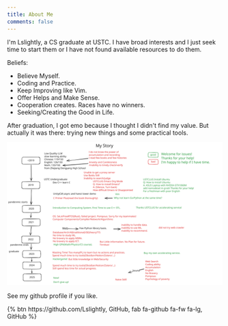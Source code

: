 ```yaml
---
title: About Me
comments: false
---
```


I'm Lslightly, a CS graduate at USTC. I have broad interests and I just seek time to start them or I have not found available resources to do them.

Beliefs:
- Believe Myself.
- Coding and Practice.
- Keep Improving like Vim.
- Offer Helps and Make Sense.
- Cooperation creates. Races have no winners.
- Seeking/Creating the Good in Life.

After graduation, I got emo because I thought I didn't find my value. But actually it was there: trying new things and some practical tools.

![My Story](story.svg)

See my github profile if you like.

<div class="text-center">{% btn https://github.com/Lslightly, GitHub, fab fa-github fa-fw fa-lg, GitHub %}</div>

